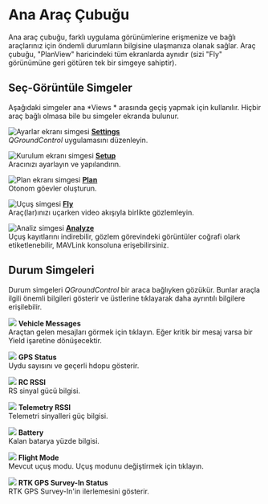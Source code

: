 # Ana Araç Çubuğu

Ana araç çubuğu, farklı uygulama görünümlerine erişmenize ve bağlı araçlarınız için öndemli durumların bilgisine ulaşmanıza olanak sağlar. Araç çubuğu, "PlanView" haricindeki tüm ekranlarda aynıdır (sizi "Fly" görünümüne geri götüren tek bir simgeye sahiptir).

## Seç-Görüntüle Simgeler

Aşağıdaki simgeler ana *Views * arasında geçiş yapmak için kullanılır. Hiçbir araç bağlı olmasa bile bu simgeler ekranda bulunur.

![Ayarlar ekranı simgesi](../../assets/toolbar/toolbar_view_select_settings.jpg) **[Settings](../SettingsView/SettingsView.md)** <br />*QGroundControl* uygulamasını düzenleyin.

![Kurulum ekranı simgesi](../../assets/toolbar/toolbar_view_select_setup.jpg) **[Setup](../SetupView/SetupView.md)** <br /> Aracınızı ayarlayın ve yapılandırın.

![Plan ekranı simgesi](../../assets/toolbar/toolbar_view_select_plan.jpg) **[Plan](../PlanView/PlanView.md)** <br /> Otonom göevler oluşturun.

![Uçuş simgesi](../../assets/toolbar/toolbar_view_select_fly.jpg) **[Fly](../FlyView/FlyView.md)** <br /> Araç(lar)ınızı uçarken video akışıyla birlikte gözlemleyin.

![Analiz simgesi](../../assets/toolbar/toolbar_view_select_analyse.jpg) **[Analyze](../analyze_view/README.md)** <br /> Uçuş kayıtlarını indirebilir, gözlem görevindeki görüntüler coğrafi olark etiketlenebilir, MAVLink konsoluna erişebilirsiniz.

## Durum Simgeleri

Durum simgeleri *QGroundControl* bir araca bağlıyken gözükür. Bunlar araçla ilgili önemli bilgileri gösterir ve üstlerine tıklayarak daha ayrıntılı bilgilere erişilebilir.

![](../../assets/toolbar/toolbar_status_message.jpg) **Vehicle Messages** <br /> Araçtan gelen mesajları görmek için tıklayın. Eğer kritik bir mesaj varsa bir Yield işaretine dönüşecektir.

![](../../assets/toolbar/toolbar_status_gps.jpg) **GPS Status** <br /> Uydu sayısını ve geçerli hdopu gösterir.

![](../../assets/toolbar/toolbar_status_rc.jpg) **RC RSSI** <br />RS sinyal gücü bilgisi.

![](../../assets/toolbar/toolbar_status_telemetry.jpg) **Telemetry RSSI** <br />Telemetri sinyalleri güç bilgisi.

![](../../assets/toolbar/toolbar_status_battery.jpg) **Battery** <br />Kalan batarya yüzde bilgisi.

![](../../assets/toolbar/toolbar_status_flight_mode.jpg) **Flight Mode** <br />Mevcut uçuş modu. Uçuş modunu değiştirmek için tıklayın.

![](../../assets/toolbar/toolbar_status_rtk_gps.jpg) **RTK GPS Survey-In Status** <br />RTK GPS Survey-In'in ilerlemesini gösterir.